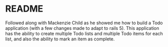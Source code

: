 # README

Followed along with Mackenzie Child as he showed me how to build a Todo application (with a few changes made to adapt to rails 5). This application has the ability to create multiple Todo lists and multiple Todo items for each list, and also the ability to mark an item as complete.